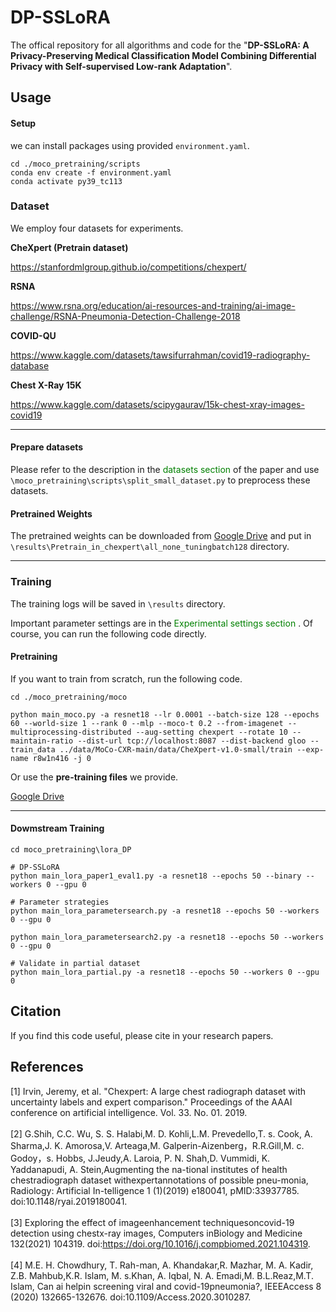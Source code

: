 # DP-SSLoRA
The offical repository for all algorithms and code for the "<b>DP-SSLoRA: A Privacy-Preserving Medical Classification Model Combining Differential Privacy with Self-supervised Low-rank Adaptation</b>".
 
## Usage

#### Setup

we can install packages using provided `environment.yaml`.

```shell
cd ./moco_pretraining/scripts
conda env create -f environment.yaml
conda activate py39_tc113
```

### Dataset

We employ four datasets for experiments.

<b> CheXpert (Pretrain dataset) </b>

https://stanfordmlgroup.github.io/competitions/chexpert/

<b> RSNA </b>

https://www.rsna.org/education/ai-resources-and-training/ai-image-challenge/RSNA-Pneumonia-Detection-Challenge-2018

<b> COVID-QU </b>

https://www.kaggle.com/datasets/tawsifurrahman/covid19-radiography-database

<b> Chest X-Ray 15K </b>

https://www.kaggle.com/datasets/scipygaurav/15k-chest-xray-images-covid19
<br/>

***

#### Prepare datasets
Please refer to the description in the <font color=green>datasets section</font> of the paper and use `\moco_pretraining\scripts\split_small_dataset.py` to preprocess these datasets.

#### Pretrained Weights
The pretrained weights can be downloaded from [Google Drive](https://drive.google.com/drive/folders/12qIcnPfHUTzpYqRJrqAv4VULVxJAgmQf) and put in `\results\Pretrain_in_chexpert\all_none_tuningbatch128` directory.

* * *
### Training

The training logs will be saved in `\results` directory.

Important parameter settings are in the <font color=green>Experimental settings section</font> . Of course, you can run the following code directly.

#### <b>Pretraining</b>
If you want to train from scratch, run the following code.
```shell
cd ./moco_pretraining/moco

python main_moco.py -a resnet18 --lr 0.0001 --batch-size 128 --epochs 60 --world-size 1 --rank 0 --mlp --moco-t 0.2 --from-imagenet --multiprocessing-distributed --aug-setting chexpert --rotate 10 --maintain-ratio --dist-url tcp://localhost:8087 --dist-backend gloo --train_data ../data/MoCo-CXR-main/data/CheXpert-v1.0-small/train --exp-name r8w1n416 -j 0
```
Or use the <b>pre-training files</b> we provide.

[Google Drive](https://drive.google.com/drive/folders/12qIcnPfHUTzpYqRJrqAv4VULVxJAgmQf)

* * *

#### Dowmstream Training

```shell
cd moco_pretraining\lora_DP

# DP-SSLoRA
python main_lora_paper1_eval1.py -a resnet18 --epochs 50 --binary --workers 0 --gpu 0

# Parameter strategies
python main_lora_parametersearch.py -a resnet18 --epochs 50 --workers 0 --gpu 0

python main_lora_parametersearch2.py -a resnet18 --epochs 50 --workers 0 --gpu 0

# Validate in partial dataset
python main_lora_partial.py -a resnet18 --epochs 50 --workers 0 --gpu 0
```

## Citation

If you find this code useful, please cite in your research papers.



## References

[1] Irvin, Jeremy, et al. "Chexpert: A large chest radiograph dataset with uncertainty labels and expert comparison." Proceedings of the AAAI conference on artificial intelligence. Vol. 33. No. 01. 2019.
<br/><br/>
[2] G.Shih, C.C. Wu, S. S. Halabi,M. D. Kohli,L.M. Prevedello,T. s. Cook, A.  Sharma,J. K. Amorosa,V. Arteaga,M. Galperin-Aizenberg，R.R.Gill,M. c. Godoy，s. Hobbs, J.Jeudy,A. Laroia, P. N. Shah,D. Vummidi, K. Yaddanapudi, A. Stein,Augmenting the na-tional institutes of health chestradiograph dataset withexpertannotations of possible pneu-monia, Radiology: Artificial In-telligence 1 (1)(2019) e180041, pMID:33937785. doi:10.1148/ryai.2019180041.
<br/><br/>
[3] Exploring the effect of imageenhancement techniquesoncovid-19 detection using chestx-ray images, Computers inBiology and Medicine 132(2021) 104319. doi:https://doi.org/10.1016/j.compbiomed.2021.104319.
<br/><br/>
[4] M.E. H. Chowdhury, T. Rah-man, A. Khandakar,R. Mazhar, M. A. Kadir, Z.B. Mahbub,K.R. Islam, M. s.Khan, A. Iqbal, N. A. Emadi,M. B.L.Reaz,M.T. Islam, Can ai helpin screening viral and covid-19pneumonia?, IEEEAccess 8 (2020) 132665-132676. doi:10.1109/Access.2020.3010287.




